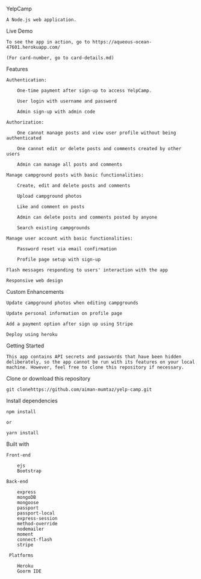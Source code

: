 YelpCamp

    A Node.js web application.

Live Demo

    To see the app in action, go to https://aqueous-ocean-47601.herokuapp.com/
    
    (For card-number, go to card-details.md)

Features

    Authentication:

        One-time payment after sign-up to access YelpCamp.
        
        User login with username and password

        Admin sign-up with admin code

    Authorization:

        One cannot manage posts and view user profile without being authenticated

        One cannot edit or delete posts and comments created by other users

        Admin can manage all posts and comments

    Manage campground posts with basic functionalities:

        Create, edit and delete posts and comments

        Upload campground photos

        Like and comment on posts
        
        Admin can delete posts and comments posted by anyone

        Search existing campgrounds

    Manage user account with basic functionalities:

        Password reset via email confirmation 

        Profile page setup with sign-up

    Flash messages responding to users' interaction with the app

    Responsive web design

Custom Enhancements

    Update campground photos when editing campgrounds

    Update personal information on profile page

    Add a payment option after sign up using Stripe

    Deploy using heroku

Getting Started

    This app contains API secrets and passwords that have been hidden deliberately, so the app cannot be run with its features on your local machine. However, feel free to clone this repository if necessary.

Clone or download this repository

    git clonehttps://github.com/aiman-mumtaz/yelp-camp.git

Install dependencies

    npm install

    or

    yarn install

Built with

    Front-end
    
        ejs
        Bootstrap

    Back-end

        express
        mongoDB
        mongoose
        passport
        passport-local
        express-session
        method-override
        nodemailer
        moment
        connect-flash
        stripe

     Platforms

        Heroku
        Goorm IDE
